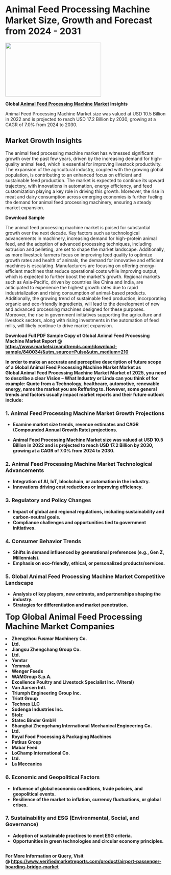 <H1>Animal Feed Processing Machine Market Size, Growth and Forecast from 2024 - 2031</H1><img class="aligncenter size-medium wp-image-584254" src="https://thirdeyenews.in/wp-content/uploads/2024/09/Global-Market-Research-300x168.jpeg" alt="" width="300" height="168" /><p><strong>Global&nbsp;<a href="https://www.marketsizeandtrends.com/download-sample/840034/&amp;utm_source=Pulse&amp;utm_medium=210">Animal Feed Processing Machine Market</a> Insights</strong></p><p>Animal Feed Processing Machine Market size was valued at USD 10.5 Billion in 2022 and is projected to reach USD 17.2 Billion by 2030, growing at a CAGR of 7.0% from 2024 to 2030.</p><p><h2>Market Growth Insights</h2> <p>The animal feed processing machine market has witnessed significant growth over the past few years, driven by the increasing demand for high-quality animal feed, which is essential for improving livestock productivity. The expansion of the agricultural industry, coupled with the growing global population, is contributing to an enhanced focus on efficient and sustainable feed production. The market is expected to continue its upward trajectory, with innovations in automation, energy efficiency, and feed customization playing a key role in driving this growth. Moreover, the rise in meat and dairy consumption across emerging economies is further fueling the demand for animal feed processing machinery, ensuring a steady market expansion.</p> <p><strong>Download Sample</strong></p> <p>The animal feed processing machine market is poised for substantial growth over the next decade. Key factors such as technological advancements in machinery, increasing demand for high-protein animal feed, and the adoption of advanced processing techniques, including extrusion and pelleting, are set to shape the market landscape. Additionally, as more livestock farmers focus on improving feed quality to optimize growth rates and health of animals, the demand for innovative and efficient machines is escalating. Manufacturers are focusing on offering energy-efficient machines that reduce operational costs while improving output, which is expected to further boost the market's growth. Regional markets such as Asia-Pacific, driven by countries like China and India, are anticipated to experience the highest growth rates due to rapid industrialization and rising consumption of animal-based products. Additionally, the growing trend of sustainable feed production, incorporating organic and eco-friendly ingredients, will lead to the development of new and advanced processing machines designed for these purposes. Moreover, the rise in government initiatives supporting the agriculture and livestock sectors, along with rising investments in the automation of feed mills, will likely continue to drive market expansion.</p> <p><strong></p><p><span class=""><strong>Download Full PDF Sample Copy of Global Animal Feed Processing Machine Market Report</strong> @ <a href="https://www.marketsizeandtrends.com/download-sample/840034/&amp;utm_source=Pulse&amp;utm_medium=210" target="_blank">https://www.marketsizeandtrends.com/download-sample/840034/&amp;utm_source=Pulse&amp;utm_medium=210</a></span></p><p>In order to make an accurate and perceptive description of future scope of a Global&nbsp;Animal Feed Processing Machine Market Market as Global&nbsp;Animal Feed Processing Machine Market Market of 2025, you need to describe a clear Vision &ndash; What Industry or Linda can you think of for example: Quote from a Technology, healthcare, automotive, renewable energy, name the market you are Reffering to. However, some general trends and factors usually impact market reports and their future outlook include:</p><h3>1.&nbsp;<strong>Animal Feed Processing Machine Market Growth Projections</strong></h3><ul><li>Examine market size trends, revenue estimates and CAGR (Compounded Annual Growth Rate) projections.</li><li><p>Animal Feed Processing Machine Market size was valued at USD 10.5 Billion in 2022 and is projected to reach USD 17.2 Billion by 2030, growing at a CAGR of 7.0% from 2024 to 2030.</p></li></ul><h3>2.&nbsp;<strong>Animal Feed Processing Machine Market Technological Advancements</strong></h3><ul><li>Integration of AI, IoT, blockchain, or automation in the industry.</li><li>Innovations driving cost reductions or improving efficiency.</li></ul><h3>3.&nbsp;<strong>Regulatory and Policy Changes</strong></h3><ul><li>Impact of global and regional regulations, including sustainability and carbon-neutral goals.</li><li>Compliance challenges and opportunities tied to government initiatives.</li></ul><h3>4.&nbsp;<strong>Consumer Behavior Trends</strong></h3><ul><li>Shifts in demand influenced by generational preferences (e.g., Gen Z, Millennials).</li><li>Emphasis on eco-friendly, ethical, or personalized products/services.</li></ul><h3>5.&nbsp;<strong>Global Animal Feed Processing Machine Market Competitive Landscape</strong></h3><ul><li>Analysis of key players, new entrants, and partnerships shaping the industry.</li><li>Strategies for differentiation and market penetration.</li></ul><p data-pm-slice="1 1 []"><span style="color: inherit; font-family: inherit; font-size: 25px;">Top Global Animal Feed Processing Machine Market Companies</span></p><div class="" data-test-id=""><p><li>Zhengzhou Fusmar Machinery Co.</li><li> Ltd.</li><li> Jiangsu Zhengchang Group Co.</li><li> Ltd.</li><li> Yemtar</li><li> Yemmak</li><li> Wenger Feeds</li><li> WAMGroup S.p.A.</li><li> Excellence Poultry and Livestock Specialist Inc. (Viteral)</li><li> Van Aarsen Intl.</li><li> Triumph Engineering Group Inc.</li><li> Triott Group</li><li> Technex LLC</li><li> Sudenga Industries Inc.</li><li> Stolz</li><li> Statec Binder GmbH</li><li> Shanghai Zhengchang International Mechanical Engineering Co.</li><li> Ltd.</li><li> Royal Food Processing & Packaging Machines</li><li> Petkus Group</li><li> Mabar Feed</li><li> LoChamp International Co.</li><li> Ltd.</li><li> La Meccanica</li></p></div><h3>6.&nbsp;<strong>Economic and Geopolitical Factors</strong></h3><ul><li>Influence of global economic conditions, trade policies, and geopolitical events.</li><li>Resilience of the market to inflation, currency fluctuations, or global crises.</li></ul><h3>7.&nbsp;<strong>Sustainability and ESG (Environmental, Social, and Governance)</strong></h3><ul><li>Adoption of sustainable practices to meet ESG criteria.</li><li>Opportunities in green technologies and circular economy principles.</li></ul><h2><strong style="font-size: 14px;">For More Information or Query, Visit @&nbsp;</strong><a style="background-color: #ffffff; font-size: 14px;" href="https://www.marketsizeandtrends.com/report/animal-feed-processing-machine-market/" target="_blank">https://www.verifiedmarketreports.com/product/airport-passenger-boarding-bridge-market</a></h2>
